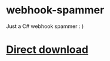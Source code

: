 # webhook-spammer
Just a C# webhook spammer : )
# [Direct download](https://github.com/Stanley-GF/webhook-spammer/releases/download/1.0.0/WebhookDeleter.exe)
